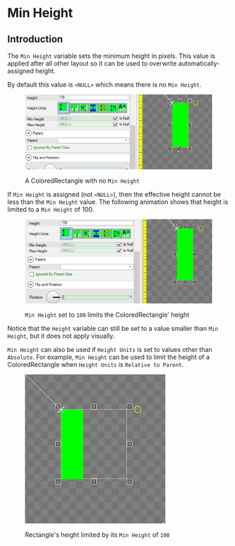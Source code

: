 # Min Height

## Introduction

The `Min Height` variable sets the minimum height in pixels. This value is applied after all other layout so it can be used to overwrite automatically-assigned height.

By default this value is `<NULL>` which means there is no `Min Height`.

<figure><img src="../../../.gitbook/assets/14_21 45 47.gif" alt=""><figcaption><p>A ColoredRectangle with no <code>Min Height</code></p></figcaption></figure>

If `Min Height` is assigned (not `<NULL>`), then the effective height cannot be less than the `Min Height` value. The following animation shows that height is limited to a `Min Height` of 100.

<figure><img src="../../../.gitbook/assets/14_21 49 29.gif" alt=""><figcaption><p><code>Min Height</code> set to <code>100</code> limits the ColoredRectangle' height</p></figcaption></figure>

Notice that the `Height` variable can still be set to a value smaller than `Min Height`, but it does not apply visually.

`Min Height` can also be used if `Height Units` is set to values other than `Absolute`. For example, `Min Height` can be used to limit the height of a ColoredRectangle when `Height Units` is `Relative to Parent`.

<figure><img src="../../../.gitbook/assets/14_21 58 04.gif" alt=""><figcaption><p>Rectangle's height limited by its <code>Min Height</code> of <code>100</code></p></figcaption></figure>
